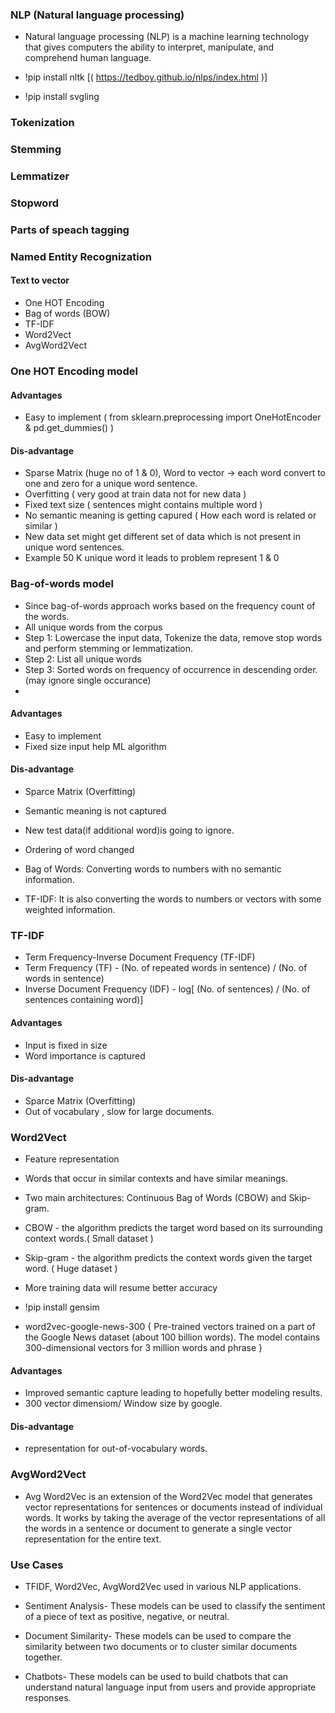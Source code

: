 ###  NLP (Natural language processing)

- Natural language processing (NLP) is a machine learning technology that gives computers the ability to interpret, manipulate, and comprehend human language.

- !pip install nltk [( https://tedboy.github.io/nlps/index.html )]
- !pip install svgling

### Tokenization

### Stemming 

### Lemmatizer

### Stopword

### Parts of speach tagging

### Named Entity Recognization 

#### Text to vector
- One HOT Encoding
- Bag of words (BOW)
- TF-IDF
- Word2Vect
- AvgWord2Vect

### One HOT Encoding model
#### Advantages 
- Easy to implement ( from sklearn.preprocessing import OneHotEncoder  & pd.get_dummies() )

#### Dis-advantage
- Sparse Matrix (huge no of 1 & 0), Word to vector -> each word convert to one and zero for a unique word sentence.
- Overfitting ( very good at train data not for new data )
- Fixed text size ( sentences might contains multiple word )
- No semantic meaning is getting capured ( How each word is related or similar )
- New data set might get different set of data which is not present in unique word sentences.
- Example 50 K unique word it leads to problem represent 1 & 0

### Bag-of-words model
- Since bag-of-words approach works based on the frequency count of the words.
- All unique words from the corpus
- Step 1: Lowercase the input data, Tokenize the data, remove stop words and perform stemming or lemmatization.
- Step 2: List all unique words
- Step 3: Sorted words on frequency of occurrence in descending order. (may ignore single occurance)
- 
#### Advantages 
- Easy to implement
- Fixed size input help ML algorithm

#### Dis-advantage
- Sparce Matrix (Overfitting)
- Semantic meaning is not captured 
- New test data(if additional word)is going to ignore.
- Ordering of word changed 

- Bag of Words: Converting words to numbers with no semantic information. 
- TF-IDF: It is also converting the words to numbers or vectors with some weighted information.

### TF-IDF
- Term Frequency-Inverse Document Frequency (TF-IDF)
- Term Frequency (TF) - (No. of repeated words in sentence) / (No. of words in sentence)
- Inverse Document Frequency (IDF) - log[ (No. of sentences) / (No. of sentences containing word)]
#### Advantages 
- Input is fixed in size
- Word importance is captured 

#### Dis-advantage
- Sparce Matrix (Overfitting)
- Out of vocabulary , slow for large documents.

### Word2Vect
- Feature representation 
- Words that occur in similar contexts and have similar meanings. 
- Two main architectures: Continuous Bag of Words (CBOW) and Skip-gram.
- CBOW - the algorithm predicts the target word based on its surrounding context words.( Small dataset )
- Skip-gram - the algorithm predicts the context words given the target word. ( Huge dataset )
- More training data will resume better accuracy 

- !pip install gensim

- word2vec-google-news-300 { Pre-trained vectors trained on a part of the Google News dataset (about 100 billion words). The model contains 300-dimensional vectors for 3 million words and phrase }

#### Advantages 
- Improved semantic capture leading to hopefully better modeling results.
- 300 vector dimensiom/ Window size by google.

#### Dis-advantage
- representation for out-of-vocabulary words.

### AvgWord2Vect
- Avg Word2Vec is an extension of the Word2Vec model that generates vector representations for sentences or documents instead of individual words. It works by taking the average of the vector representations of all the words in a sentence or document to generate a single vector representation for the entire text.


### Use Cases ##############

- TFIDF, Word2Vec, AvgWord2Vec used in various NLP applications.

- Sentiment Analysis- These models can be used to classify the sentiment of a piece of text as positive, negative, or neutral.
- Document Similarity- These models can be used to compare the similarity between two documents or to cluster similar documents together.
- Chatbots- These models can be used to build chatbots that can understand natural language input from users and provide appropriate responses.



  

